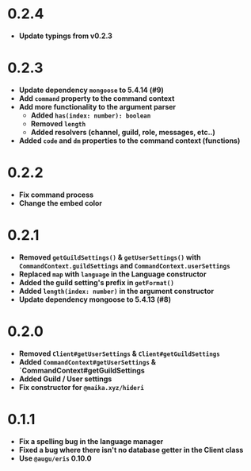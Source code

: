 # 0.2.4

- **Update typings from v0.2.3**

# 0.2.3

- **Update dependency `mongoose` to 5.4.14 (#9)**
- **Add `command` property to the command context**
- **Add more functionality to the argument parser**
  - **Added `has(index: number): boolean`**
  - **Removed `length`**
  - **Added resolvers (channel, guild, role, messages, etc..)**
- **Added `code` and `dm` properties to the command context (functions)**

# 0.2.2

- **Fix command process**
- **Change the embed color**

# 0.2.1

- **Removed `getGuildSettings()` & `getUserSettings()` with `CommandContext.guildSettings` and `CommandContext.userSettings`**
- **Replaced `map` with `language` in the Language constructor**
- **Added the guild setting's prefix in `getFormat()`**
- **Added `length(index: number)` in the argument constructor**
- **Update dependency mongoose to 5.4.13 (#8)**

# 0.2.0

- **Removed `Client#getUserSettings` & `Client#getGuildSettings`**
- **Added `CommandContext#getUserSettings` & `CommandContext#getGuildSettings**
- **Added Guild / User settings**
- **Fix constructor for `@maika.xyz/hideri`**

# 0.1.1

- **Fix a spelling bug in the language manager**
- **Fixed a bug where there isn't no database getter in the Client class**
- **Use `@augu/eris` 0.10.0**